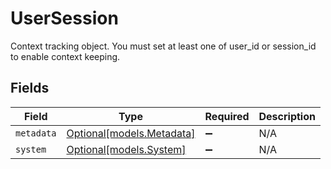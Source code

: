 # UserSession

Context tracking object. You must set at least one of user_id or session_id to enable context keeping.


## Fields

| Field                                              | Type                                               | Required                                           | Description                                        |
| -------------------------------------------------- | -------------------------------------------------- | -------------------------------------------------- | -------------------------------------------------- |
| `metadata`                                         | [Optional[models.Metadata]](../models/metadata.md) | :heavy_minus_sign:                                 | N/A                                                |
| `system`                                           | [Optional[models.System]](../models/system.md)     | :heavy_minus_sign:                                 | N/A                                                |